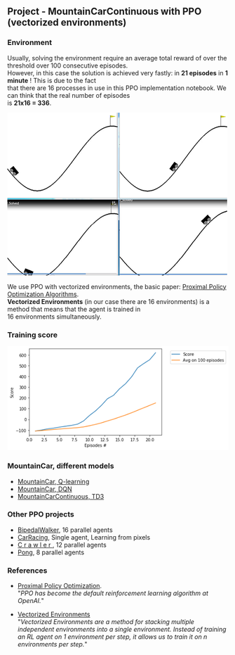 ## Project - MountainCarContinuous with PPO (vectorized environments)

###  Environment   
Usually, solving the environment require an average total reward of over the threshold over 100 consecutive episodes.      
However, in this case the solution is achieved very fastly: in __21 episodes__ in __1 minute__ !  This is due to the fact    
that there are 16 processes in use in this PPO implementation notebook. We can think that the real number of episodes    
is __21x16 = 336__.   

![](images/4_diagrams_0.7.png)

We use PPO with vectorized environments, the basic paper: [Proximal Policy Optimization Algorithms](https://arxiv.org/abs/1707.06347).    
**Vectorized Environments** (in our case there are  16 environments) is a method that means that the agent is trained in     
16 environments simultaneously.

### Training score

![](images/plot_MountainCarCont_16proc_21epis_score152.png)
 

### MountainCar, different models

* [MountainCar, Q-learning](https://github.com/Rafael1s/Deep-Reinforcement-Learning-Algorithms/tree/master/MountainCar-Q-Learning)
* [MountainCar, DQN](https://github.com/Rafael1s/Deep-Reinforcement-Learning-Algorithms/tree/master/MountainCar-DQN)
* [MountainCarContinuous, TD3](https://github.com/Rafael1s/Deep-Reinforcement-Learning-Algorithms/tree/master/MountainCarContinuous-TD3) 

### Other PPO projects

  * [BipedalWalker](https://github.com/Rafael1s/Deep-Reinforcement-Learning-Algorithms/tree/master//BipedalWalker-PPO-VectorizedEnv),   16 parallel agents 
  * [CarRacing](https://github.com/Rafael1s/Deep-Reinforcement-Learning-Algorithms/tree/master/CarRacing-From-Pixels-PPO),  Single agent, Learning from pixels   
  * [C r a w l e r  ](https://github.com/Rafael1s/Deep-Reinforcement-Learning-Algorithms/tree/master/Project-2_Continuous-Control-Crawler-PPO), 12 parallel agents   
  * [Pong](https://github.com/Rafael1s/Deep-Reinforcement-Learning-Algorithms/tree/master/Pong-Policy-Gradient-PPO), 8 parallel agents

### References
* [Proximal Policy Optimization](https://openai.com/blog/openai-baselines-ppo/).   
"_PPO has become the default reinforcement learning algorithm at OpenAI._"   

* [Vectorized Environments](https://stable-baselines.readthedocs.io/en/master/guide/vec_envs.html)  
"_Vectorized Environments are a method for stacking multiple independent environments into a single environment. 
Instead of training an RL agent on 1 environment per step, it allows us to train it on n environments per step._"

